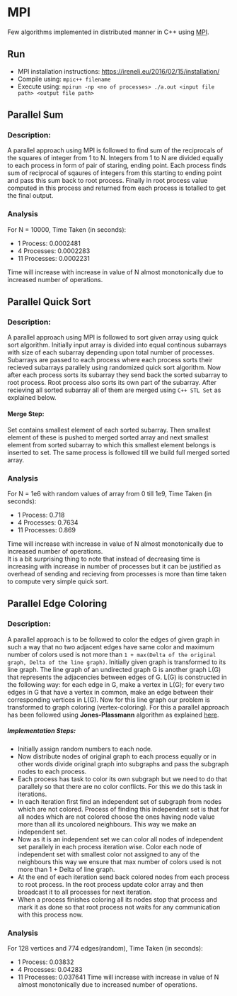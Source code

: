 # MPI

Few algorithms implemented in distributed manner in C++ using [MPI](https://www.open-mpi.org/).

## Run

- MPI installation instructions: https://ireneli.eu/2016/02/15/installation/
- Compile using: `mpic++ filename`
- Execute using: `mpirun -np <no of processes> ./a.out <input file path> <output file path>`

## Parallel Sum

### Description:

A parallel approach using MPI is followed to find sum of the reciprocals of the squares of integer from 1 to N. Integers from 1 to N are divided equally to each process in form of pair of staring, ending point. Each process finds sum of reciprocal of sqaures of integers from this starting to ending point and pass this sum back to root process. Finally in root process value computed in this process and returned from each process is totalled to get the final output.

### Analysis

For N = 10000, Time Taken (in seconds):

- 1 Process: 0.0002481
- 4 Processes: 0.0002283
- 11 Processes: 0.0002231

Time will increase with increase in value of N almost monotonically due to increased number of operations.

## Parallel Quick Sort

### Description:

A parallel approach using MPI is followed to sort given array using quick sort algorithm. Initially input array is divided into equal continous subarrays with size of each
subarray depending upon total number of processes. Subarrays are passed to each process where each process sorts their recieved subarrays parallely using randomized quick sort
algorithm. Now after each process sorts its subarray they send back the sorted subarray to root process. Root process also sorts its own part of the subarray.
After recieving all sorted subarray all of them are merged using `C++ STL Set` as explained below.

#### Merge Step:

Set contains smallest element of each sorted subarray. Then smallest element of these is pushed to merged sorted array and next smallest element from sorted
subarray to which this smallest element belongs is inserted to set. The same process is followed till we build full merged sorted array.

### Analysis

For N = 1e6 with random values of array from 0 till 1e9, Time Taken (in seconds):

- 1 Process: 0.718
- 4 Processes: 0.7634
- 11 Processes: 0.869

Time will increase with increase in value of N almost monotonically due to increased number of operations.  
It is a bit surprising thing to note that instead of decreasing time is increasing with increase in number of processes but it can be justified as overhead of sending and recieving from processes is more than time taken to compute very simple quick sort.

## Parallel Edge Coloring

### Description:

A parallel approach is to be followed to color the edges of given graph in such a way that no two adjacent edges have same color and maximum number of colors used is not more than `1 + max(Delta of the original graph, Delta of the line graph)`. Initially given graph is transformed to its line graph. The line graph of an undirected graph G is another graph L(G) that represents the adjacencies between edges of G. L(G) is constructed in the following way: for each edge in G, make a vertex in L(G); for every two edges in G that have a vertex in common, make an edge between their corresponding vertices in L(G). Now for this line graph our problem is transformed to graph coloring (vertex-coloring). For this a parallel approach has been followed using **Jones-Plassmann** algorithm as explained [here](https://ireneli.eu/2015/10/26/parallel-graph-coloring-algorithms/).

##### Implementation Steps:

- Initially assign random numbers to each node.
- Now distribute nodes of original graph to each process equally or in other words divide original graph into subgraphs and pass the subgraph nodes to each process.
- Each process has task to color its own subgraph but we need to do that parallely so that there are no color conflicts. For this we do this task in iterations.
- In each iteration first find an independent set of subgraph from nodes which are not colored. Process of finding this independent set is that for all nodes which are not colored choose the ones having node value more than all its uncolored neighbours. This way we make an independent set.
- Now as it is an independent set we can color all nodes of independent set parallely in each process iteration wise. Color each node of independent set with smallest color not assigned to any of the neighbours this way we ensure that max number of colors used is not more than 1 + Delta of line graph.
- At the end of each iteration send back colored nodes from each process to root process. In the root process update color array and then broadcast it to all processes for next iteration.
- When a process finishes coloring all its nodes stop that process and mark it as done so that root process not waits for any communication with this process now.

### Analysis

For 128 vertices and 774 edges(random), Time Taken (in seconds):

- 1 Process: 0.03832
- 4 Processes: 0.04283
- 11 Processes: 0.037641
  Time will increase with increase in value of N almost monotonically due to increased number of operations.
